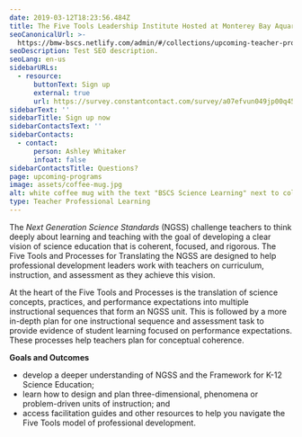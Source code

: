 ```yaml
---
date: 2019-03-12T18:23:56.484Z
title: The Five Tools Leadership Institute Hosted at Monterey Bay Aquarium
seoCanonicalUrl: >-
  https://bmw-bscs.netlify.com/admin/#/collections/upcoming-teacher-professional-learning/five-tools-monterey
seoDescription: Test SEO description.
seoLang: en-us
sidebarURLs:
  - resource:
      buttonText: Sign up
      external: true
      url: https://survey.constantcontact.com/survey/a07efvun049jp00q45h/a011mjt64a7l7/questions
sidebarText: ''
sidebarTitle: Sign up now
sidebarContactsText: ''
sidebarContacts:
  - contact:
      person: Ashley Whitaker
      infoat: false
sidebarContactsTitle: Questions?
page: upcoming-programs
image: assets/coffee-mug.jpg
alt: white coffee mug with the text "BSCS Science Learning" next to colored markers and pens on a table
type: Teacher Professional Learning
---
```

The _Next Generation Science Standards_ (NGSS) challenge teachers to think deeply about learning and teaching with the goal of developing a clear vision of science education that is coherent, focused, and rigorous. The Five Tools and Processes for Translating the NGSS are designed to help professional development leaders work with teachers on curriculum, instruction, and assessment as they achieve this vision.

At the heart of the Five Tools and Processes is the translation of science concepts, practices, and performance expectations into multiple instructional sequences that form an NGSS unit. This is followed by a more in-depth plan for one instructional sequence and assessment task to provide evidence of student learning focused on performance expectations. These processes help teachers plan for conceptual coherence.

**Goals and Outcomes**

* develop a deeper understanding of NGSS and the Framework for K-12 Science Education;
* learn how to design and plan three-dimensional, phenomena or problem-driven units of instruction; and
* access facilitation guides and other resources to help you navigate the Five Tools model of professional development.
